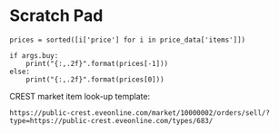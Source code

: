 Scratch Pad
===========

`prices = sorted([i['price'] for i in price_data['items']])`

    if args.buy:
        print("{:,.2f}".format(prices[-1]))
    else:
        print("{:,.2f}".format(prices[0]))

CREST market item look-up template:

`https://public-crest.eveonline.com/market/10000002/orders/sell/?type=https://public-crest.eveonline.com/types/683/`
